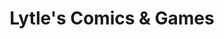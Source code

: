 ---
title: "Lytle's Comics & Games"
url: /college-station/lytles-comics-and-games/
shop: video games
---